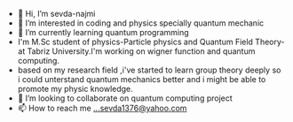 - 👋 Hi, I’m sevda-najmi
- 👀 I’m interested in coding and physics specially quantum mechanic
- 🌱 I’m currently learning quantum programming
- I'm M.Sc student of physics-Particle physics and Quantum Field Theory- at Tabriz University.I'm working on wigner function and quantum computing.
- based on my research field ,i've started to learn group theory deeply so i could unterstand quantum mechanics better and i might be able to promote my physic knowledge.
- 💞️ I’m looking to collaborate on quantum computing project 
- 📫 How to reach me ...sevda1376@yahoo.com

<!---
sevda-najmi/sevda-najmi is a ✨ special ✨ repository because its `README.md` (this file) appears on your GitHub profile.
You can click the Preview link to take a look at your changes.
--->
